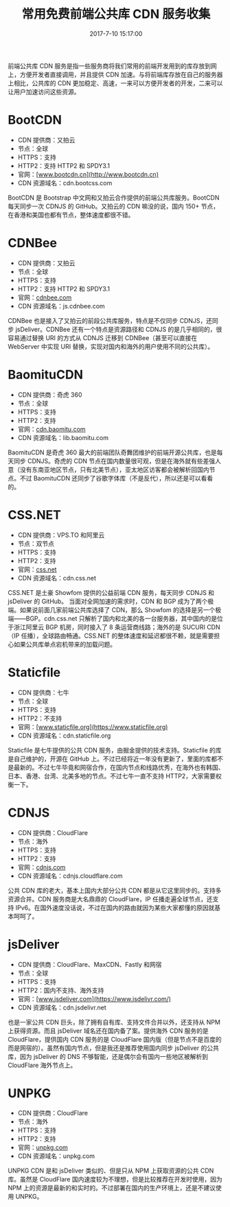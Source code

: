 ﻿---
title: 常用免费前端公共库 CDN 服务收集
tags:
  - Web
  - 免费资源
categories:
  - 分享镜
date: 2017-7-10 15:17:00
updated: 2017-7-24 17:01:00
description: 前端公共库 CDN 服务是指一些服务商将我们常用的前端开发用到的库存放到网上，方便开发者直接调用，并且提供 CDN 加速。与将前端库存放在自己的服务器上相比，公共库的 CDN 更加稳定、高速，一来可以方便开发者的开发，二来可以让用户加速访问这些资源。
---

前端公共库 CDN 服务是指一些服务商将我们常用的前端开发用到的库存放到网上，方便开发者直接调用，并且提供 CDN 加速。<!-- more -->与将前端库存放在自己的服务器上相比，公共库的 CDN 更加稳定、高速，一来可以方便开发者的开发，二来可以让用户加速访问这些资源。

# BootCDN

- CDN 提供商：又拍云
- 节点：全球
- HTTPS：支持
- HTTP2：支持 HTTP2 和 SPDY3.1
- 官网：[www.bootcdn.cn](http://www.bootcdn.cn)
- CDN 资源域名：cdn.bootcss.com

BootCDN 是 Bootstrap 中文网和又拍云合作提供的前端公共库服务。BootCDN 每天同步一次 CDNJS 的 GitHub。又拍云的 CDN 嘛没的说，国内 150+ 节点，在香港和美国也都有节点，整体速度都很不错。

# CDNBee

- CDN 提供商：又拍云
- 节点：全球
- HTTPS：支持
- HTTP2：支持 HTTP2 和 SPDY3.1
- 官网：[cdnbee.com](https://cdnbee.com)
- CDN 资源域名：js.cdnbee.com

CDNBee 也是接入了又拍云的前段公共库服务，特点是不仅同步 CDNJS，还同步 jsDeliver。CDNBee 还有一个特点是资源路径和 CDNJS 的是几乎相同的，很容易通过替换 URI 的方式从 CDNJS 迁移到 CDNBee（甚至可以直接在 WebServer 中实现 URI 替换，实现对国内和海外的用户使用不同的公共库）。

# BaomituCDN

- CDN 提供商：奇虎 360
- 节点：全球
- HTTPS：支持
- HTTP2：支持
- 官网：[cdn.baomitu.com](https://cdn.baomitu.com/)
- CDN 资源域名：lib.baomitu.com

BaomituCDN 是奇虎 360 最大的前端团队奇舞团维护的前端开源公共库，也是每天同步 CDNJS。奇虎的 CDN 节点在国内数量很可观，但是在海外就有些差强人意（没有东南亚地区节点，只有北美节点），亚太地区访客都会被解析回国内节点。不过 BaomituCDN 还同步了谷歌字体库（不是反代），所以还是可以看看的。

# CSS.NET

- CDN 提供商：VPS.TO 和阿里云
- 节点：双节点
- HTTPS：支持
- HTTP2：支持
- 官网：[css.net](https://css.net)
- CDN 资源域名：cdn.css.net

CSS.NET 是土豪 Showfom 提供的公益前端 CDN 服务，每天同步 CDNJS 和 jsDeliver 的 GitHub。
当面对全网加速的需求时，CDN 和 BGP 成为了两个极端。如果说前面几家前端公共库选择了 CDN，那么 Showfom 的选择是另一个极端——BGP。cdn.css.net 只解析了国内和北美的各一台服务器，其中国内的是位于浙江阿里云 BGP 机房，同时接入了 8 条运营商线路；海外的是 SUCURI CDN（IP 任播），全球路由畅通。CSS.NET 的整体速度和延迟都很不赖，就是需要担心如果公共库单点宕机带来的加载问题。

# Staticfile

- CDN 提供商：七牛
- 节点：全球
- HTTPS：支持
- HTTP2：不支持
- 官网：[www.staticfile.org](https://www.staticfile.org)
- CDN 资源域名：cdn.staticfile.org

Staticfile 是七牛提供的公共 CDN 服务，由掘金提供的技术支持。Staticfile 的库是自己维护的，开源在 GitHub 上。不过已经将近一年没有更新了，里面的库都不是最新的。不过七牛毕竟和网宿合作，在国内节点和线路优秀，在海外也有韩国、日本、香港、台湾、北美多地的节点。不过七牛一直不支持 HTTP2，大家需要权衡一下。

# CDNJS

- CDN 提供商：CloudFlare
- 节点：海外
- HTTPS：支持
- HTTP2：支持
- 官网：[cdnjs.com](https://cdnjs.com)
- CDN 资源域名：cdnjs.cloudflare.com

公共 CDN 库的老大，基本上国内大部分公共 CDN 都是从它这里同步的。支持多资源合并。CDN 服务商是大名鼎鼎的 CloudFlare，IP 任播走遍全球节点，还支持 IPv6。在国外速度没话说，不过在国内的路由就因为某些大家都懂的原因就基本呵呵了。

# jsDeliver

- CDN 提供商：CloudFlare、MaxCDN、Fastly 和网宿
- 节点：全球
- HTTPS：支持
- HTTP2：国内不支持、海外支持
- 官网：[www.jsdeliver.com](https://www.jsdelivr.com/)
- CDN 资源域名：cdn.jsdelivr.net

也是一家公共 CDN 巨头，除了拥有自有库、支持文件合并以外，还支持从 NPM 上获得资源。而且 jsDeliver 域名还在国内备了案。提供海外 CDN 服务的是 CloudFlare，提供国内 CDN 服务的是 CloudFlare 国内版（但是节点不是百度的而是网宿的）。虽然有国内节点，但是我还是推荐使用国内同步 jsDeliver 的公共库，因为 jsDeliver 的 DNS 不够智能，还是偶尔会有国内一些地区被解析到 CloudFlare 海外节点上。

# UNPKG

- CDN 提供商：CloudFlare
- 节点：海外
- HTTPS：支持
- HTTP2：支持
- 官网：[unpkg.com](https://unpkg.com/#/)
- CDN 资源域名：unpkg.com

UNPKG CDN 是和 jsDeliver 类似的、但是只从 NPM 上获取资源的公共 CDN 库。虽然是 CloudFlare 国内速度较为不理想，但是比较推荐在开发时使用，因为 NPM 上的资源是最新的和实时的。不过部署在国内的生产环境上，还是不建议使用 UNPKG。
